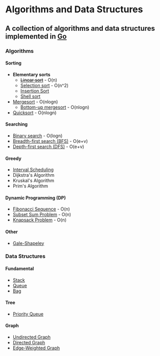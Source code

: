 Algorithms and Data Structures
==============================

A collection of algorithms and data structures implemented in [Go](https://golang.org/ "Visit golang.org")
----------------------------------------------------------------

### Algorithms

#### Sorting

* __Elementary sorts__
    * [~~Linear sort~~](https://github.com/oyvinddd/algorithms/blob/master/algorithms/sorting/linearsort/linearsort.go "Go to page") - O(n)
    * [Selection sort](https://github.com/oyvinddd/algorithms/blob/master/algorithms/sorting/selectionsort/selectionsort.go "Go to page") - O(n^2)
    * [Insertion Sort](https://github.com/oyvinddd/algorithms/blob/master/algorithms/sorting/insertionsort/insertionsort.go "Go to page")
    * [Shell sort](https://github.com/oyvinddd/algorithms/blob/master/algorithms/sorting/shellsort/shellsort.go "Go to page")
* [Mergesort](https://github.com/oyvinddd/algorithms/blob/master/algorithms/sorting/mergesort/mergesort.go "Go to page") - O(nlogn)
    * [Bottom-up mergesort](https://github.com/oyvinddd/algorithms/blob/master/algorithms/sorting/mergesort/mergesortbu.go "Go to page") - O(nlogn)
* [Quicksort](https://github.com/oyvinddd/algorithms/blob/master/algorithms/sorting/quicksort/quicksort.go "Go to page") - O(nlogn)

#### Searching
* [Binary search](https://github.com/oyvinddd/algorithms/blob/master/algorithms/searching/binarysearch/binarysearch.go "Go to page") - O(logn)
* [Breadth-first search (BFS)](https://github.com/oyvinddd/algorithms/blob/master/algorithms/searching/bfs/bfs.go "Go to page") - O(e+v)
* [Depth-first search (DFS)](https://github.com/oyvinddd/algorithms/blob/master/algorithms/searching/dfs/dfs.go "Go to page") - O(e+v)

#### Greedy
* [Interval Scheduling](https://github.com/oyvinddd/algorithms/blob/master/algorithms/greedy/interval.go "Go to page")
* Dijkstra's Algorithm
* Kruskal's Algorithm
* Prim's Algorithm

#### Dynamic Programming (DP)
* [Fibonacci Sequence](https://github.com/oyvinddd/algorithms/blob/master/algorithms/dp/fibonacci.go "Go to page") - O(n)
* [Subset Sum Problem](https://github.com/oyvinddd/algorithms/blob/master/algorithms/dp/susetsum.go "Go to page") - O(n)
* [Knapsack Problem](https://github.com/oyvinddd/algorithms/blob/master/algorithms/dp/knapsack.go "Go to page") - O(n)

#### Other
* [Gale-Shapeley](https://github.com/oyvinddd/algorithms/blob/master/algorithms/other/galeshapeley/galeshapeley.go "Go to page")

### Data Structures

#### Fundamental

* [Stack](https://github.com/oyvinddd/algorithms/blob/master/datastructures/stack/stack.go "Go to page")
* [Queue](https://github.com/oyvinddd/algorithms/blob/master/datastructures/queue/queue.go "Go to page")
* [Bag](https://github.com/oyvinddd/algorithms/blob/master/datastructures/bag/bag.go "Go to page")

#### Tree

* [Priority Queue](https://github.com/oyvinddd/algorithms/blob/master/datastructures/heap/pq.go "Go to page")

#### Graph

* [Undirected Graph](https://github.com/oyvinddd/algorithms/blob/master/datastructures/graphs/graph.go "Go to page")
* [Directed Graph](https://github.com/oyvinddd/algorithms/blob/master/datastructures/graphs/digraph.go "Go to page")
* [Edge-Weighted Graph](https://github.com/oyvinddd/algorithms/blob/master/datastructures/graphs/edgeweighted/ewgraph.go "Go to page")
<!-- * [Edge-Weighted Graph](https://github.com/oyvinddd/algorithms/blob/master/datastructures/graphs/edgeweighted.go "Go to page") -->